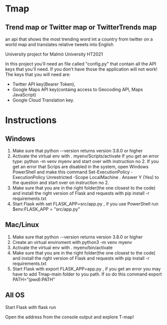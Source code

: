 # Tmap
## Trend map or Twitter map or TwitterTrends map
an api that shows the most trending word int a country from twitter on a world map
and translates relative tweets into English

University project for Malmö University HT2021

In this project you'll need an file called "config.py" that contain all the API keys that you'll need. If you don't have those the application will not work!
The keys that you will need are:
* Twitter API key(Bearer Token),
* Google Maps API key(containg access to Geocoding API, Maps JavaScript)
* Google Cloud Translation key. 

# Instructions

## Windows
1. Make sure that ​​python --version returns version 3.8.0 or higher
2. Activate the virtual env with . myenv/Scripts/activate 
If you get an error type: python -m venv myenv and start over with instruction no 2. 
If you get an error that Scrips are disabled in the system, open Windows PowerShell and make this command Set-ExecutionPolicy -ExecutionPolicy Unrestricted -Scope LocalMachine . Answer Y (Yes) to the question and start over on instruction no 2.
3. Make sure that you are in the right folder(the one closest to the code) and install the right version of Flask and requests with pip install -r requirements.txt
4. Start Flask with set FLASK_APP=src/app.py , if you use PowerShell run $env:FLASK_APP = "src/app.py"

## Mac/Linux
1. Make sure that ​​python --version returns version 3.8.0 or higher
2. Create an virtual enviroment with python3 -m venv myenv
3. Activate the virtual env with . myenv/bin/activate 
4. Make sure that you are in the right folder(the one closest to the code) and install the right version of Flask and requests with pip install -r requirements.txt
5. Start Flask with export FLASK_APP=app.py , if you get an error you may have to add Tmap-main folder to you path. If so do this command export PATH=”$(pwd):$PATH”

## All OS
Start Flask with flask run

Open the address from the console output and explore T-map!
